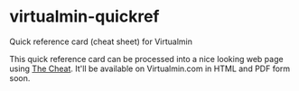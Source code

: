 # virtualmin-quickref
Quick reference card (cheat sheet) for Virtualmin

This quick reference card can be processed into a nice looking web page using [The Cheat](https://github.com/swelljoe/the-cheat). It'll be available on Virtualmin.com in HTML and PDF form soon.
